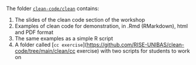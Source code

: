 The folder [`clean-code/clean`](https://github.com/RISE-UNIBAS/clean-code/tree/master/clean) contains:
1. The slides of the clean code section of the workshop
2. Examples of clean code for demonstration, in .Rmd (RMarkdown), html and PDF format
3. The same examples as a simple R script
4. A folder called [`cc exercise`](https://github.com/RISE-UNIBAS/clean-code/tree/main/clean/cc exercise) with two scripts for students to work on
